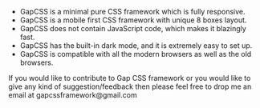 <ul>
    <li>GapCSS is a minimal pure CSS framework which is fully responsive.</li>
    <li>GapCSS is a mobile first CSS framework with unique 8 boxes layout.</li>
    <li>GapCSS does not contain JavaScript code, which makes it blazingly fast.</li>
    <li>GapCSS has the built-in dark mode, and it is extremely easy to set up.</li>
    <li>GapCSS is compatible with all the modern browsers as well as the old browsers.</li>
</ul>

<p>If you would like to contribute to Gap CSS framework or you would like to give any kind of suggestion/feedback then please feel free to drop me an email at gapcssframework@gmail.com </p>
